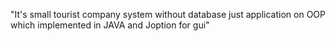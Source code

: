 "It's small tourist company system without database just application on OOP which implemented in JAVA and Joption for gui" 
